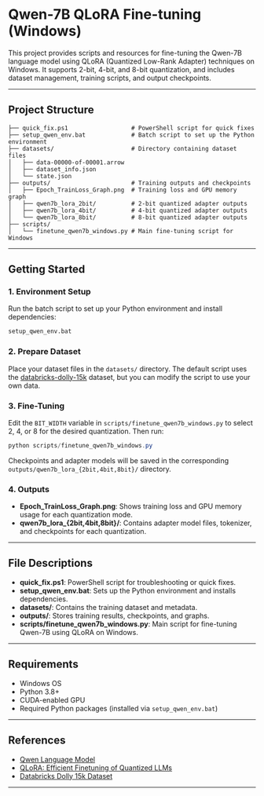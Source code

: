 # Qwen-7B QLoRA Fine-tuning (Windows)

This project provides scripts and resources for fine-tuning the Qwen-7B language model using QLoRA (Quantized Low-Rank Adapter) techniques on Windows. It supports 2-bit, 4-bit, and 8-bit quantization, and includes dataset management, training scripts, and output checkpoints.

---

## Project Structure

```
├── quick_fix.ps1                  # PowerShell script for quick fixes
├── setup_qwen_env.bat             # Batch script to set up the Python environment
├── datasets/                      # Directory containing dataset files
│   ├── data-00000-of-00001.arrow
│   ├── dataset_info.json
│   └── state.json
├── outputs/                       # Training outputs and checkpoints
│   ├── Epoch_TrainLoss_Graph.png  # Training loss and GPU memory graph
│   ├── qwen7b_lora_2bit/          # 2-bit quantized adapter outputs
│   ├── qwen7b_lora_4bit/          # 4-bit quantized adapter outputs
│   └── qwen7b_lora_8bit/          # 8-bit quantized adapter outputs
├── scripts/
│   └── finetune_qwen7b_windows.py # Main fine-tuning script for Windows
```

---

## Getting Started

### 1. Environment Setup

Run the batch script to set up your Python environment and install dependencies:

```bat
setup_qwen_env.bat
```

### 2. Prepare Dataset

Place your dataset files in the `datasets/` directory. The default script uses the [databricks-dolly-15k](https://huggingface.co/datasets/databricks/databricks-dolly-15k) dataset, but you can modify the script to use your own data.

### 3. Fine-Tuning

Edit the `BIT_WIDTH` variable in `scripts/finetune_qwen7b_windows.py` to select 2, 4, or 8 for the desired quantization. Then run:

```powershell
python scripts/finetune_qwen7b_windows.py
```

Checkpoints and adapter models will be saved in the corresponding `outputs/qwen7b_lora_{2bit,4bit,8bit}/` directory.

### 4. Outputs

- **Epoch_TrainLoss_Graph.png**: Shows training loss and GPU memory usage for each quantization mode.
- **qwen7b_lora_{2bit,4bit,8bit}/**: Contains adapter model files, tokenizer, and checkpoints for each quantization.

---

## File Descriptions

- **quick_fix.ps1**: PowerShell script for troubleshooting or quick fixes.
- **setup_qwen_env.bat**: Sets up the Python environment and installs dependencies.
- **datasets/**: Contains the training dataset and metadata.
- **outputs/**: Stores training results, checkpoints, and graphs.
- **scripts/finetune_qwen7b_windows.py**: Main script for fine-tuning Qwen-7B using QLoRA on Windows.

---

## Requirements

- Windows OS
- Python 3.8+
- CUDA-enabled GPU
- Required Python packages (installed via `setup_qwen_env.bat`)

---

## References

- [Qwen Language Model](https://github.com/QwenLM/Qwen)
- [QLoRA: Efficient Finetuning of Quantized LLMs](https://arxiv.org/abs/2305.14314)
- [Databricks Dolly 15k Dataset](https://huggingface.co/datasets/databricks/databricks-dolly-15k)

---

